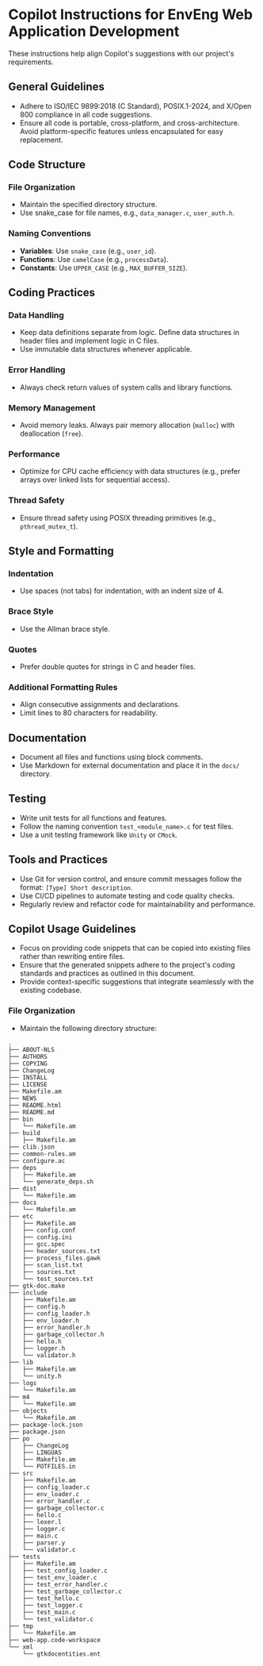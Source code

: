 # Copilot Instructions for EnvEng Web Application Development

These instructions help align Copilot's suggestions with our project's requirements.

## General Guidelines
- Adhere to ISO/IEC 9899:2018 (C Standard), POSIX.1-2024, and X/Open 800 compliance in all code suggestions.
- Ensure all code is portable, cross-platform, and cross-architecture. Avoid platform-specific features unless encapsulated for easy replacement.

## Code Structure
### File Organization
- Maintain the specified directory structure.
- Use snake_case for file names, e.g., `data_manager.c`, `user_auth.h`.

### Naming Conventions
- **Variables**: Use `snake_case` (e.g., `user_id`).
- **Functions**: Use `camelCase` (e.g., `processData`).
- **Constants**: Use `UPPER_CASE` (e.g., `MAX_BUFFER_SIZE`).

## Coding Practices
### Data Handling
- Keep data definitions separate from logic. Define data structures in header files and implement logic in C files.
- Use immutable data structures whenever applicable.

### Error Handling
- Always check return values of system calls and library functions.

### Memory Management
- Avoid memory leaks. Always pair memory allocation (`malloc`) with deallocation (`free`).

### Performance
- Optimize for CPU cache efficiency with data structures (e.g., prefer arrays over linked lists for sequential access).

### Thread Safety
- Ensure thread safety using POSIX threading primitives (e.g., `pthread_mutex_t`).

## Style and Formatting
### Indentation
- Use spaces (not tabs) for indentation, with an indent size of 4.

### Brace Style
- Use the Allman brace style.

### Quotes
- Prefer double quotes for strings in C and header files.

### Additional Formatting Rules
- Align consecutive assignments and declarations.
- Limit lines to 80 characters for readability.

## Documentation
- Document all files and functions using block comments.
- Use Markdown for external documentation and place it in the `docs/` directory.

## Testing
- Write unit tests for all functions and features.
- Follow the naming convention `test_<module_name>.c` for test files.
- Use a unit testing framework like `Unity` or `CMock`.

## Tools and Practices
- Use Git for version control, and ensure commit messages follow the format: `[Type] Short description`.
- Use CI/CD pipelines to automate testing and code quality checks.
- Regularly review and refactor code for maintainability and performance.

## Copilot Usage Guidelines
- Focus on providing code snippets that can be copied into existing files rather than rewriting entire files.
- Ensure that the generated snippets adhere to the project's coding standards and practices as outlined in this document.
- Provide context-specific suggestions that integrate seamlessly with the existing codebase.

### File Organization

- Maintain the following directory structure:

```
.
├── ABOUT-NLS
├── AUTHORS
├── COPYING
├── ChangeLog
├── INSTALL
├── LICENSE
├── Makefile.am
├── NEWS
├── README.html
├── README.md
├── bin
│   └── Makefile.am
├── build
│   ├── Makefile.am
├── clib.json
├── common-rules.am
├── configure.ac
├── deps
│   ├── Makefile.am
│   └── generate_deps.sh
├── dist
│   └── Makefile.am
├── docs
│   └── Makefile.am
├── etc
│   ├── Makefile.am
│   ├── config.conf
│   ├── config.ini
│   ├── gcc.spec
│   ├── header_sources.txt
│   ├── process_files.gawk
│   ├── scan_list.txt
│   ├── sources.txt
│   └── test_sources.txt
├── gtk-doc.make
├── include
│   ├── Makefile.am
│   ├── config.h
│   ├── config_loader.h
│   ├── env_loader.h
│   ├── error_handler.h
│   ├── garbage_collector.h
│   ├── hello.h
│   ├── logger.h
│   └── validator.h
├── lib
│   ├── Makefile.am
│   └── unity.h
├── logs
│   └── Makefile.am
├── m4
│   └── Makefile.am
├── objects
│   └── Makefile.am
├── package-lock.json
├── package.json
├── po
│   ├── ChangeLog
│   ├── LINGUAS
│   ├── Makefile.am
│   └── POTFILES.in
├── src
│   ├── Makefile.am
│   ├── config_loader.c
│   ├── env_loader.c
│   ├── error_handler.c
│   ├── garbage_collector.c
│   ├── hello.c
│   ├── lexer.l
│   ├── logger.c
│   ├── main.c
│   ├── parser.y
│   └── validator.c
├── tests
│   ├── Makefile.am
│   ├── test_config_loader.c
│   ├── test_env_loader.c
│   ├── test_error_handler.c
│   ├── test_garbage_collector.c
│   ├── test_hello.c
│   ├── test_logger.c
│   ├── test_main.c
│   └── test_validator.c
├── tmp
│   └── Makefile.am
├── web-app.code-workspace
└── xml
    └── gtkdocentities.ent
```
